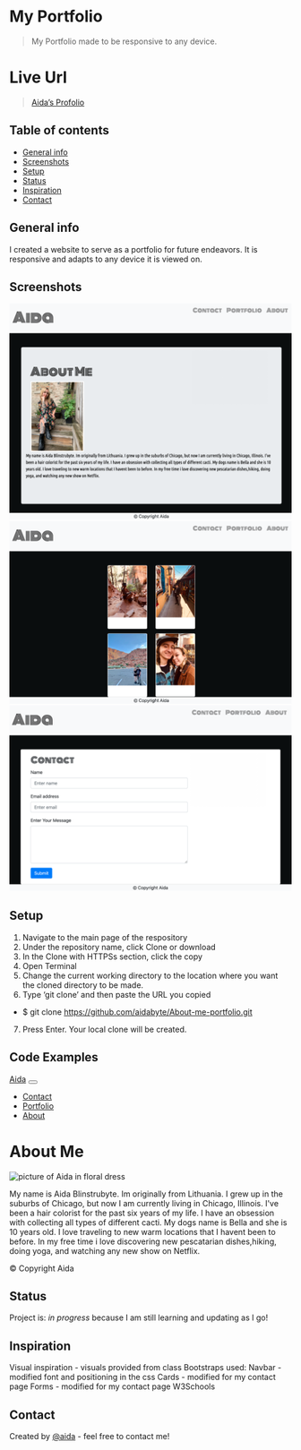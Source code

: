# My Portfolio
> My Portfolio made to be responsive to any device.

# Live Url
> [Aida’s Profolio](https://aidabyte.github.io/About-me-portfolio/)

## Table of contents
* [General info](#general-info)
* [Screenshots](#screenshots)
* [Setup](#setup)
* [Status](#status)
* [Inspiration](#inspiration)
* [Contact](#contact)

## General info
I created a website to serve as a portfolio for future endeavors. It is responsive and adapts to any device it is viewed on.

## Screenshots
![Example screenshot](Images/aboutme.png)
![Example screenshot](Images/portfolio.png)
![Example screenshot](Images/contact.png)

## Setup

1. Navigate to the main page of the respository
2. Under the repository name, click Clone or download
3. In the Clone with HTTPSs section, click the copy
4. Open Terminal
5. Change the current working directory to the location where you want the cloned directory to be made.
6. Type ‘git clone’ and then paste the URL you copied
- $ git clone https://github.com/aidabyte/About-me-portfolio.git
7. Press Enter. Your local clone will be created.

## Code Examples
<!DOCTYPE html>
<html lang="en">
<head>
    <meta charset="UTF-8">
    <meta name="viewport" content="width=device-width, initial-scale=1.0">
    <title>Document</title>
    <link href="https://fonts.googleapis.com/css2?family=Monoton&family=Ubuntu+Condensed&display=swap" rel="stylesheet">
    <link rel="stylesheet" href="https://maxcdn.bootstrapcdn.com/bootstrap/4.0.0/css/bootstrap.min.css" integrity="sha384-Gn5384xqQ1aoWXA+058RXPxPg6fy4IWvTNh0E263XmFcJlSAwiGgFAW/dAiS6JXm" crossorigin="anonymous">
    <link rel="stylesheet" href= style.css>
    
</head>
<body>
  <!-- nav bar starts here -->
  <nav class="navbar navbar-expand-lg navbar-light bg-light newnav">
    <a class="navbar-brand myfont" href="index.html">Aida</a>
    <button class="navbar-toggler" type="button" data-toggle="collapse" data-target="#navbarNav" aria-controls="navbarNav" aria-expanded="false" aria-label="Toggle navigation">
      <span class="navbar-toggler-icon"></span>
    </button>
    <div class="collapse navbar-collapse newnav" id="navbarNav">
      <ul class="navbar-nav">
        <li class="nav-item ">
          <a class="nav-link myfontsize" href="./contact.html">Contact</a>
        </li>
        <li class="nav-item">
          <a class="nav-link myfontsize" href="./portfolio.html">Portfolio</a>
        </li>
        <li class="nav-item">
          <a class="nav-link myfontsize" href="./index.html">About</a>
        </li>
      </ul>
    </div>
  </nav>
  <p>
        <!-- nav bar ends -->
  </div>
    <div class="container">
       <div class="jumbotron">
        <div class="row">
          <div class="col-md-12">
            <div class="page-header">
              <h1>About Me</h1>
              </div>
                <div class="row">
                <div class="col-md-3">
              <img src="Images/aboutmecolor.jpg" alt="picture of Aida in floral dress" class="img-thumbnail">
            </div>
          <div class="col-md-9"></div>
       <div>
              <p>
                 My name is Aida Blinstrubyte. Im originally from Lithuania. I grew up in the suburbs of Chicago, but now I am currently living in Chicago, Illinois.
                 I've been a hair colorist for the past six years of my life. I have an obsession with collecting all types of different cacti. My dogs name is Bella 
                 and she is 10 years old. I love traveling to new warm locations that I havent been to before. 
                 In my free time i love discovering new pescatarian dishes,hiking, doing yoga, and watching any new show on Netflix.
              </p>
            </div>
         </div>
      </div>
    </div>
</div>
</div>
         
</body>

<footer>
<div class="bg-light">&copy; Copyright Aida</div>
</footer>

</html>


## Status
Project is: _in progress_ because I am still learning and updating as I go!

## Inspiration
Visual inspiration - visuals provided from class
Bootstraps used:
Navbar - modified font and positioning in the css
Cards - modified for my contact page
Forms - modified for my contact page
W3Schools

## Contact
Created by [@aida](https://github.com/aidabyte) - feel free to contact me!
